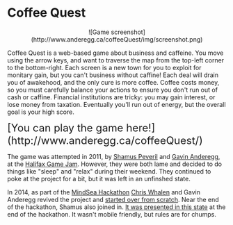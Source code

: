 # Coffee Quest

<div style="text-align: center;">![Game screenshot](http://www.anderegg.ca/coffeeQuest/img/screenshot.png)</div>

Coffee Quest is a web-based game about business and caffeine. You move using the arrow keys, and want to traverse the map from the top-left corner to the bottom-right. Each screen is a new town for you to exploit for monitary gain, but you can't business without caffine! Each deal will drain you of awakehood, and the only cure is more coffee. Coffee costs money, so you must carefully balance your actions to ensure you don't run out of cash or caffine. Financial institutions are tricky: you may gain interest, or lose money from taxation. Eventually you'll run out of energy, but the overall goal is your high score.

<div style="font-size: 24px;">[You can play the game here!](http://www.anderegg.ca/coffeeQuest/)</div>

The game was attempted in 2011, by [Shamus Peveril](https://twitter.com/shamuspeveril) and [Gavin Anderegg](https://twitter.com/gavinanderegg), at the [Halifax Game Jam](http://halifaxgamejam.com/results.html). However, they were both lame and decided to do things like "sleep" and "relax" during their weekend. They continued to poke at the project for a bit, but it was left in an unfinshed state.

In 2014, as part of the [MindSea Hackathon](http://mindseahackathon.com/) [Chris Whalen](https://twitter.com/chris_whalen) and Gavin Anderegg revived the project and [started over from scratch](https://github.com/gavinanderegg/coffeeQuest/tree/1267dde24eb8085e1777f5f65b2fb16035f8636b). Near the end of the hackathon, Shamus also joined in. [It was presented in this state](https://github.com/gavinanderegg/coffeeQuest/tree/77ec07d464845208a7cddaa137ca9173679cef93) at the end of the hackathon. It wasn't mobile friendly, but rules are for chumps.